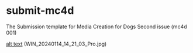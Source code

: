 # submit-mc4d
The Submission template for Media Creation for Dogs Second issue (mc4d 001)

[alt text](!sadielightdish.png "BARK BARK .PNG BARK!")
(WIN_20240114_14_21_03_Pro.jpg)
